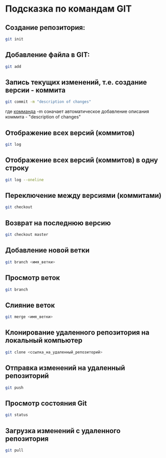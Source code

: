 # Подсказка по командам GIT

## Создание репозитория:
```sh
git init
```

## Добавление файла в GIT:
```sh
git add
```

## Запись текущих изменений, т.е. создание версии - коммита
```sh
git commit -m "description of changes"
```
где [комманда](https://git-scm.com/docs/git-commit "варианты комманд") -m означает автоматическое добавление описания коммита - "description of changes"

## Отображение всех версий (коммитов)
```sh
git log
```

## Отображение всех версий (коммитов) в одну строку
```sh
git log --oneline
```

## Переключение между версиями (коммитами)
```sh
git checkout
```

## Возврат на последнюю версию
```sh
git checkout master
```

## Добавление новой ветки
```sh
git branch <имя_ветки>
```

## Просмотр веток
```sh
git branch
```

## Слияние веток
```sh
git merge <имя_ветки>
```

## Клонирование удаленного репозитория на локальный компьютер
```sh
git clone <ссылка_на_удаленный_репозиторий>
```

## Отправка изменений на удаленный репозиторий
```sh
git push
```

## Просмотр состояния Git
```sh
git status
```

## Загрузка изменений с удаленного репозитория
```sh
git pull
```